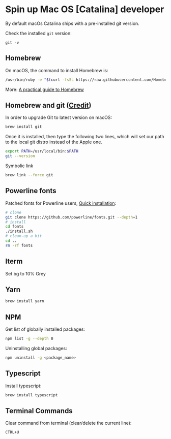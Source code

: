 # Spin up Mac OS [Catalina] developer

By default macOs Catalina ships with a pre-installed git version.

Check the installed `git` version:

```git
git -v
```

## Homebrew

On macOS, the command to install Homebrew is:

```bash
/usr/bin/ruby -e "$(curl -fsSL https://raw.githubusercontent.com/Homebrew/install/master/install)"
```

More: [A practical guide to Homebrew](https://flaviocopes.com/homebrew/)

## Homebrew and git ([Credit](https://stackoverflow.com/questions/8957862/how-to-upgrade-git-to-latest-version-on-macos/48953680#48953680))

In order to upgrade Git to latest version on macOS:

```bash
brew install git
```

Once it is installed, then type the following two lines, which will set our path to the local git distro instead of the Apple one.

```bash
export PATH=/usr/local/bin:$PATH
git --version
```

Symbolic link

```bash
brew link --force git
```

## Powerline fonts

Patched fonts for Powerline users, [Quick installation](https://github.com/powerline/fonts#quick-installation):

```bash
# clone
git clone https://github.com/powerline/fonts.git --depth=1
# install
cd fonts
./install.sh
# clean-up a bit
cd ..
rm -rf fonts
```

## Iterm

Set bg to 10% Grey

## Yarn

```bash
brew install yarn
```

## NPM

Get list of globally installed packages:

```bash
npm list -g --depth 0
```

Uninstalling global packages:

```bash
npm uninstall -g <package_name>
```

## Typescript

Install typescript:

```bash
brew install typescript
```

## Terminal Commands

Clear command from terminal (clear/delete the current line):

```bash
CTRL+U
```
